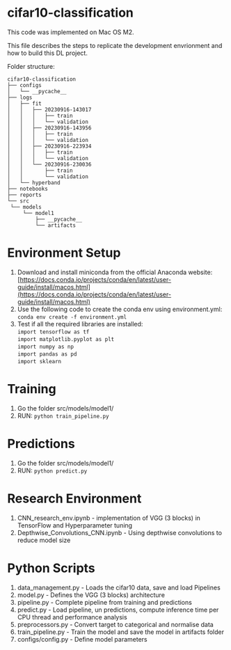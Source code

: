 # cifar10-classification

This code was implemented on Mac OS M2.

This file describes the steps to replicate the development envrionment and how to build this DL project.

Folder structure:

```
cifar10-classification
├── configs
│   └── __pycache__
├── logs
│   ├── fit
│   │   ├── 20230916-143017
│   │   │   ├── train
│   │   │   └── validation
│   │   ├── 20230916-143956
│   │   │   ├── train
│   │   │   └── validation
│   │   ├── 20230916-223934
│   │   │   ├── train
│   │   │   └── validation
│   │   └── 20230916-230036
│   │       ├── train
│   │       └── validation
│   └── hyperband
├── notebooks
├── reports
└── src
 └── models
     └── model1
         ├── __pycache__
         └── artifacts
```

# Environment Setup

1.  Download and install miniconda from the official Anaconda website: [https://docs.conda.io/projects/conda/en/latest/user-guide/install/macos.html](https://docs.conda.io/projects/conda/en/latest/user-guide/install/macos.html)
2.  Use the following code to create the conda env using environment.yml:  
    `conda env create -f environment.yml`
3.  Test if all the required libraries are installed:  
    `import tensorflow as tf`  
    `import matplotlib.pyplot as plt`  
    `import numpy as np`  
    `import pandas as pd`  
    `import sklearn`

# Training

1.  Go the folder src/models/model1/
2.  RUN: `python train_pipeline.py`

# Predictions

1.  Go the folder src/models/model1/
2.  RUN: `python predict.py`

# Research Environment 

1.  CNN_research_env.ipynb - implementation of VGG (3 blocks) in TensorFlow and Hyperparameter tuning
2.  Depthwise_Convolutions_CNN.ipynb - Using depthwise convolutions to reduce model size

# Python Scripts

1.  data_management.py - Loads the cifar10 data, save and load Pipelines
2.  model.py - Defines the VGG (3 blocks) architecture
3.  pipeline.py - Complete pipeline from training and predictions
4.  predict.py - Load pipeline, un predictions, compute inference time per CPU thread and performance analysis
5.  preprocessors.py - Convert target to categorical and normalise data
6.  train_pipeline.py - Train the model and save the model in artifacts folder
7.  configs/config.py - Define model parameters
